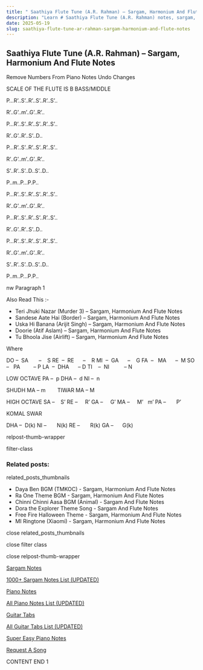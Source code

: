 ```yaml
---
title: " Saathiya Flute Tune (A.R. Rahman) – Sargam, Harmonium And Flute Notes"
description: "Learn # Saathiya Flute Tune (A.R. Rahman) notes, sargam, harmonium notations and flute notes. Easy step-by-step tutorial for beginners."
date: 2025-05-19
slug: saathiya-flute-tune-ar-rahman-sargam-harmonium-and-flute-notes
---
```


## Saathiya Flute Tune (A.R. Rahman) – Sargam, Harmonium And Flute Notes

Remove Numbers From Piano Notes
Undo Changes

SCALE OF THE FLUTE IS B BASS/MIDDLE

P…R’..S’..R’..S’..R’..S’..

R’..G’..m’..G’..R’..

P…R’..S’..R’..S’..R’..S’..

R’..G’..R’..S’..D..

P…R’..S’..R’..S’..R’..S’..

R’..G’..m’..G’..R’..

S’..R’..S’..D..S’..D..

P..m..P…P.P..

P…R’..S’..R’..S’..R’..S’..

R’..G’..m’..G’..R’..

P…R’..S’..R’..S’..R’..S’..

R’..G’..R’..S’..D..

P…R’..S’..R’..S’..R’..S’..

R’..G’..m’..G’..R’..

S’..R’..S’..D..S’..D..

P..m..P…P.P..

nw Paragraph 1

Also Read This :-

- Teri Jhuki Nazar (Murder 3) – Sargam, Harmonium And Flute Notes
- Sandese Aate Hai (Border) – Sargam, Harmonium And Flute Notes
- Uska Hi Banana (Arijit Singh) – Sargam, Harmonium And Flute Notes
- Doorie (Atif Aslam) – Sargam, Harmonium And Flute Notes
- Tu Bhoola Jise (Airlift) – Sargam, Harmonium And Flute Notes

Where

DO –  SA       –    S
RE  –  RE      –    R
MI  –  GA      –    G
FA  –   MA      –  M
SO  –   PA         – P
LA  –  DHA      – D
TI    –  NI          – N

LOW OCTAVE
PA –  p
DHA –  d
NI –  n

SHUDH MA – m        TIWAR MA – M

HIGH OCTAVE
SA –    S’
RE –     R’
GA –     G’
MA –     M’   m’
PA –       P’

KOMAL SWAR

DHA –  D(k)
NI –       N(k)
RE –       R(k)
GA –      G(k)

relpost-thumb-wrapper

filter-class

### Related posts:

related_posts_thumbnails

- Daya Ben BGM (TMKOC) - Sargam, Harmonium And Flute Notes
- Ra One Theme BGM - Sargam, Harmonium And Flute Notes
- Chinni Chinni Aasa BGM (Animal) - Sargam And Flute Notes
- Dora the Explorer Theme Song - Sargam And Flute Notes
- Free Fire Halloween Theme - Sargam, Harmonium And Flute Notes
- MI Ringtone (Xiaomi) - Sargam, Harmonium And Flute Notes

close related_posts_thumbnails

close filter class

close relpost-thumb-wrapper

[Sargam Notes](/sargam-notes.html)

[1000+ Sargam Notes List (UPDATED)](/all-songs-list-sargam-notes.html)

[Piano Notes](/piano-notes.html)

[All Piano Notes List (UPDATED)](/all-songs-list-piano-notes.html)

[Guitar Tabs](/guitar-tabs.html)

[All Guitar Tabs List (UPDATED)](/all-songs-list-guitar-tabs.html)

[Super Easy Piano Notes](https://studywall.in/)

[Request A Song](/request-a-song.html)

CONTENT END 1
